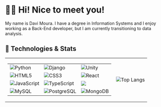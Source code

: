 # 👋🏼 Hi! Nice to meet you!

My name is Davi Moura. I have a degree in Information Systems and I enjoy working as a Back-End developer, but I am currently transitioning to data analysis.

## 🚀 Technologies & Stats

<table>
  <tr>
    <td>
      <table>
        <tr>
          <td><img src="https://img.shields.io/badge/Python-14354C?style=for-the-badge&logo=python&logoColor=white" alt="Python" /></td>
          <td><img src="https://img.shields.io/badge/Django-092E20?style=for-the-badge&logo=django&logoColor=white" alt="Django" /></td>
          <td><img src="https://img.shields.io/badge/Unity-100000?style=for-the-badge&logo=unity&logoColor=white" alt="Unity" /></td>
        </tr>
        <tr>
          <td><img src="https://img.shields.io/badge/HTML5-E34F26?style=for-the-badge&logo=html5&logoColor=white" alt="HTML5" /></td>
          <td><img src="https://img.shields.io/badge/CSS3-1572B6?style=for-the-badge&logo=css3&logoColor=white" alt="CSS3" /></td>
          <td><img src="https://img.shields.io/badge/React-20232A?style=for-the-badge&logo=react&logoColor=61DAFB" alt="React" /></td>
        </tr>
        <tr>
          <td><img src="https://img.shields.io/badge/JavaScript-323330?style=for-the-badge&logo=javascript&logoColor=F7DF1E" alt="JavaScript" /></td>
          <td><img src="https://img.shields.io/badge/TypeScript-007ACC?style=for-the-badge&logo=typescript&logoColor=white" alt="TypeScript" /></td>
          <td><img src="https://img.shields.io/badge/Node.js-43853D?style=for-the-badge&logo=node.js&logoColor=white" /></td>
        </tr>
        <tr>
          <td><img src="https://img.shields.io/badge/MySQL-005C84?style=for-the-badge&logo=mysql&logoColor=white" alt="MySQL" /></td>
          <td><img src="https://img.shields.io/badge/PostgreSQL-316192?style=for-the-badge&logo=postgresql&logoColor=white" alt="PostgreSQL" /></td>
          <td><img src="https://img.shields.io/badge/MongoDB-4EA94B?style=for-the-badge&logo=mongodb&logoColor=white" alt="MongoDB" /></td>
        </tr>
      </table>
    </td>
    <td>
      <img src="https://github-readme-stats.vercel.app/api/top-langs/?username=ForeverIzi&layout=donut&theme=holi" alt="Top Langs" />
    </td>
  </tr>
</table>

